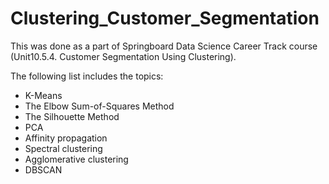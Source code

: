 # Clustering_Customer_Segmentation
This was done as a part of Springboard Data Science Career Track course (Unit10.5.4. Customer Segmentation Using Clustering).  
  
The following list includes the topics:  

- K-Means  
- The Elbow Sum-of-Squares Method  
- The Silhouette Method  
- PCA  
- Affinity propagation  
- Spectral clustering  
- Agglomerative clustering  
- DBSCAN  
